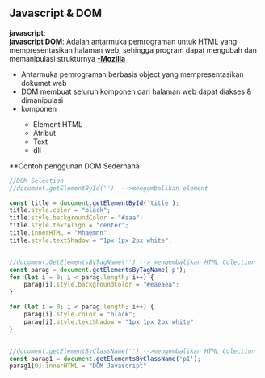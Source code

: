 ## Javascript & DOM

__javascript__: <br>
__javascript DOM__: Adalah antarmuka pemrograman untuk HTML yang mempresentasikan halaman web, sehingga program dapat mengubah dan memanipulasi strukturnya 
<a href="https://developer.mozilla.org/en-US/docs/Web/API/Document_Object_Model"> __-Mozilla__</a>

<ul>
    <li>Antarmuka pemrograman berbasis object yang mempresentasikan dokumet web</li>
    <li>DOM membuat seluruh komponen dari halaman web dapat diakses & dimanipulasi</li>
    <li>komponen</li>
        <ul>
        <li>Element HTML</li>
        <li>Atribut</li>
        <li>Text</li>
        <li>dll</li>
        </ul>
</ul>
**Contoh penggunan DOM Sederhana

```javascript
//DOM Selection
//documnet.getElementById('')  -->mengembalikan element

const title = document.getElementById('title');
title.style.color = "black";
title.style.backgroundColor = "#aaa";
title.style.textAlign = "center";
title.innerHTML = "Mhaemnn"
title.style.textShadow = "1px 1px 2px white";


//document.GetElementsByTagName('') --> mengembalikan HTML Colection
const parag = document.getElementsByTagName('p');
for (let i = 0; i < parag.length; i++) {
    parag[i].style.backgroundColor = "#eaeaea";
}

for (let i = 0; i < parag.length; i++) {
    parag[i].style.color = "black";
    parag[i].style.textShadow = "1px 1px 2px white"
}


//document.getElementByClassName('') -->mengembalikan HTML Colection
const parag1 = document.getElementsByClassName('p1');
parag1[0].innerHTML = "DOM Javascript"

```


